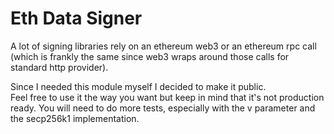 # Eth Data Signer


A lot of signing libraries rely on an ethereum web3 or an ethereum rpc call (which is frankly the same since web3 wraps around those calls for standard http provider).  

Since I needed this module myself I decided to make it public.  
Feel free to use it the way you want but keep in mind that it's not production ready. You will need to do more tests, especially with the v parameter and the secp256k1 implementation.
